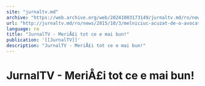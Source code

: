 ```yaml
---
site: "jurnaltv.md"
archive: "https://web.archive.org/web/20241003173149/jurnaltv.md/ro/news/2015/10/3/melniciuc-acuzat-de-o-avocata-10160014/"
url: "http://jurnaltv.md/ro/news/2015/10/3/melniciuc-acuzat-de-o-avocata-10160014/"
language: ro
title: "JurnalTV - MeriÅ£i tot ce e mai bun!"
publication: '[[JurnalTV]]'
description: "JurnalTV - MeriÅ£i tot ce e mai bun!"
---
```


# JurnalTV - MeriÅ£i tot ce e mai bun!

